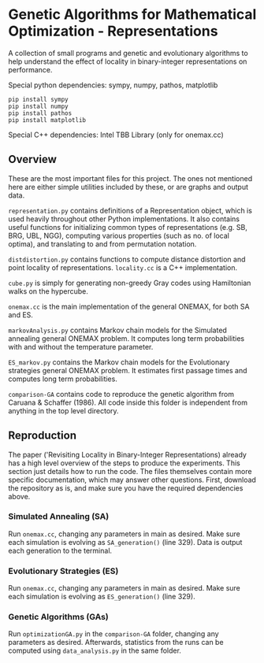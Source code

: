 # Genetic Algorithms for Mathematical Optimization - Representations

A collection of small programs and genetic and evolutionary algorithms to help understand the effect of locality in binary-integer representations on performance. 

Special python dependencies: sympy, numpy, pathos, matplotlib
```
pip install sympy
pip install numpy
pip install pathos
pip install matplotlib
```
Special C++ dependencies: Intel TBB Library (only for onemax.cc)

## Overview 
These are the most important files for this project. The ones not mentioned here are either simple utilities included by these, or are graphs and output data. 

`representation.py` contains definitions of a Representation object, which is used heavily throughout other Python implementations. It also contains useful functions for initializing common types of representations (e.g. SB, BRG, UBL, NGG), computing various properties (such as no. of local optima), and translating to and from permutation notation. 

`distdistortion.py` contains functions to compute distance distortion and point locality of representations. `locality.cc` is a C++ implementation.

`cube.py` is simply for generating non-greedy Gray codes using Hamiltonian walks on the hypercube. 

`onemax.cc` is the main implementation of the general ONEMAX, for both SA and ES.

`markovAnalysis.py` contains Markov chain models for the Simulated annealing general ONEMAX problem. It computes long term probabilities with and without the temperature parameter.

`ES_markov.py` contains the Markov chain models for the Evolutionary strategies general ONEMAX problem. It estimates first passage times and computes long term probabilities.

`comparison-GA` contains code to reproduce the genetic algorithm from Caruana & Schaffer (1986). All code inside this folder is independent from anything in the top level directory. 

## Reproduction
The paper ('Revisiting Locality in Binary-Integer Representations) already has a high level overview of the steps to produce the experiments. This section just details how to run the code. The files themselves contain more specific documentation, which may answer other questions. 
First, download the repository as is, and make sure you have the required dependencies above. 
### Simulated Annealing (SA)
Run `onemax.cc`, changing any parameters in main as desired. Make sure each simulation is evolving as `SA_generation()` (line 329). Data is output each generation to the terminal.
### Evolutionary Strategies (ES)
Run `onemax.cc`, changing any parameters in main as desired. Make sure each simulation is evolving as `ES_generation()` (line 329).
### Genetic Algorithms (GAs)
Run `optimizationGA.py` in the `comparison-GA` folder, changing any parameters as desired. Afterwards, statistics from the runs can be computed using `data_analysis.py` in the same folder. 




